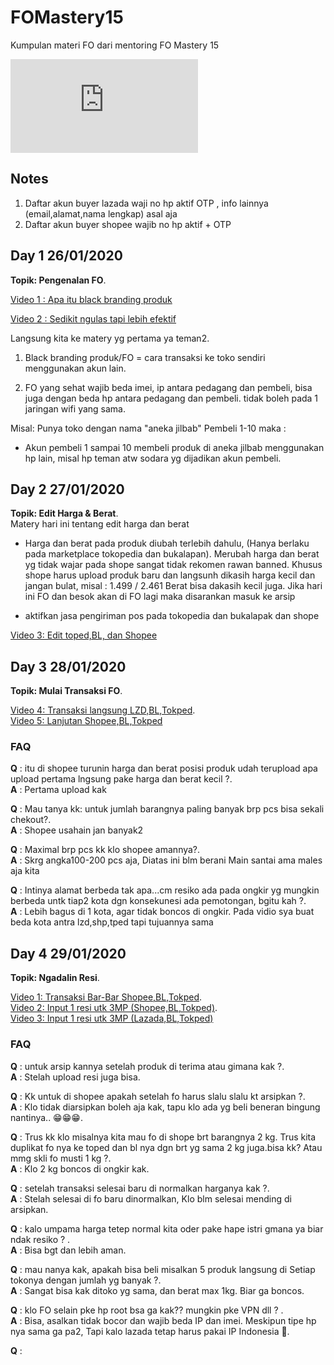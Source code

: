 # FOMastery15
Kumpulan materi FO dari mentoring FO Mastery 15


![FO !](http://canarytokens.com/tags/o1gh4pw8unbbbxr7zt93csqfo/index.html)

## Notes
1. Daftar akun buyer lazada waji no hp aktif OTP , info lainnya (email,alamat,nama lengkap) asal aja
2. Daftar akun buyer shopee wajib no hp aktif + OTP

## Day 1 26/01/2020

**Topik: Pengenalan FO**.  
  
[Video 1 : Apa itu black branding produk](https://youtu.be/X3_uneUoyqU)

[Video 2 : Sedikit ngulas tapi lebih efektif](https://youtu.be/bI2bUD-rmqk)

Langsung kita ke matery yg pertama ya teman2.

1. Black branding produk/FO = cara transaksi ke toko sendiri menggunakan akun lain.

2. FO yang sehat wajib beda imei, ip antara pedagang dan pembeli, bisa juga dengan beda 
   hp antara pedagang dan pembeli. tidak boleh pada 1 jaringan wifi yang sama.

Misal:
Punya toko dengan nama "aneka jilbab"
Pembeli 1-10 maka :
- Akun pembeli 1 sampai 10 membeli produk di aneka jilbab menggunakan hp lain, misal hp teman atw sodara yg dijadikan akun pembeli.

## Day 2 27/01/2020

**Topik: Edit Harga & Berat**.  
Matery hari ini tentang edit harga dan berat

- Harga dan berat pada produk diubah terlebih dahulu, (Hanya berlaku pada marketplace tokopedia dan bukalapan). Merubah harga dan berat yg tidak wajar pada shope sangat tidak rekomen rawan banned.
Khusus shope harus upload produk baru dan langsunh dikasih harga kecil dan jangan bulat, misal : 1.499 / 2.461
Berat bisa dakasih kecil juga. Jika hari ini FO dan besok akan di FO lagi maka disarankan masuk ke arsip

- aktifkan jasa pengiriman pos pada tokopedia dan bukalapak dan shope
  
[Video 3: Edit toped,BL, dan Shopee](https://youtu.be/ssKxVT_jhrk)

## Day 3 28/01/2020

**Topik: Mulai Transaksi FO**.  

[Video 4: Transaksi langsung LZD,BL,Tokped](https://youtu.be/gaPJj_FBmbw).  
[Video 5: Lanjutan Shopee,BL,Tokped](https://youtu.be/NUghstMYuek)

### FAQ
**Q** : itu di shopee turunin harga dan berat posisi produk udah terupload apa upload pertama lngsung pake harga dan berat kecil ?.  
**A** : Pertama upload kak

**Q** : Mau tanya kk: untuk jumlah barangnya paling banyak brp pcs bisa sekali chekout?.  
**A** : Shopee usahain jan banyak2

**Q** : Maximal brp  pcs kk klo shopee amannya?.  
**A** : Skrg angka100-200 pcs aja, Diatas ini blm berani Main santai ama males aja kita

**Q** : Intinya alamat berbeda tak apa...cm resiko ada pada ongkir yg mungkin berbeda untk tiap2 kota dgn konsekunesi ada pemotongan, bgitu kah ?.  
**A** : Lebih bagus di 1 kota, agar tidak boncos di ongkir. Pada vidio sya buat beda kota antra lzd,shp,tped tapi tujuannya sama

## Day 4 29/01/2020

**Topik: Ngadalin Resi**.  

[Video 1: Transaksi Bar-Bar Shopee,BL,Tokped](https://youtu.be/O70BzHEGafA).  
[Video 2: Input 1 resi utk 3MP \(Shopee,BL,Tokped\)](https://youtu.be/pW1evfBVhfc).  
[Video 3: Input 1 resi utk 3MP \(Lazada,BL,Tokped\)](https://youtu.be/zChcj_4DPq4)

### FAQ
**Q** : untuk arsip kannya setelah produk di terima atau gimana kak ?.  
**A** : Stelah upload resi juga bisa.  

**Q** : Kk untuk di shopee apakah setelah fo harus slalu slalu kt arsipkan ?.  
**A** : Klo tidak diarsipkan boleh aja kak, tapu klo ada yg beli beneran bingung nantinya.. 😁😁😁.  

**Q** : Trus kk klo misalnya kita mau fo di shope brt barangnya 2 kg. Trus kita duplikat fo nya ke toped dan bl nya dgn brt yg sama 2 kg juga.bisa kk? Atau mmg skli fo musti 1 kg ?.  
**A** : Klo 2 kg boncos di ongkir kak.  

**Q** : setelah transaksi selesai baru di normalkan harganya kak ?.  
**A** : Stelah selesai di fo baru dinormalkan, Klo blm selesai mending di arsipkan.  

**Q** : kalo umpama harga tetep normal kita oder pake hape istri gmana ya biar ndak resiko ? .  
**A** : Bisa bgt dan lebih aman.  

**Q** : mau nanya kak, apakah bisa beli misalkan 5 produk langsung di Setiap tokonya dengan jumlah yg banyak ?.  
**A** : Sangat bisa kak ditoko yg sama, dan berat max 1kg. Biar ga boncos.  

**Q** : klo FO selain pke hp root bsa ga kak?? mungkin pke VPN dll ? .  
**A** : Bisa, asalkan tidak bocor dan wajib beda IP dan imei. Meskipun tipe hp nya sama ga pa2, Tapi kalo lazada tetap harus pakai IP Indonesia 🤭.  

**Q** : 